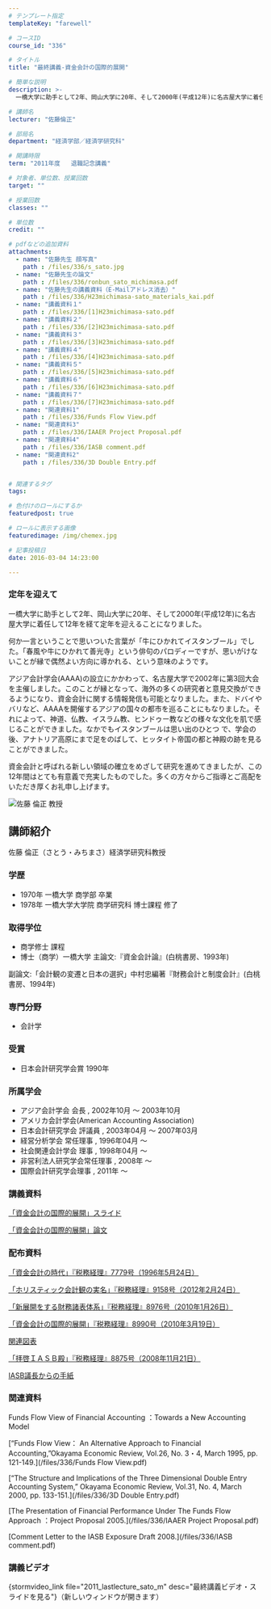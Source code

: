 ```yaml
---
# テンプレート指定
templateKey: "farewell"

# コースID
course_id: "336"

# タイトル
title: "最終講義-資金会計の国際的展開"

# 簡単な説明
description: >-
  一橋大学に助手として2年、岡山大学に20年、そして2000年(平成12年)に名古屋大学に着任して12年を経て定年を迎えることになりました。 何か一言ということで思いついた言葉が「牛にひかれてイ...

# 講師名
lecturer: "佐藤倫正"

# 部局名
department: "経済学部／経済学研究科"

# 開講時限
term: "2011年度	退職記念講義"

# 対象者、単位数、授業回数
target: ""

# 授業回数
classes: ""

# 単位数
credit: ""

# pdfなどの追加資料
attachments: 
  - name: "佐藤先生 顔写真" 
    path : /files/336/s_sato.jpg
  - name: "佐藤先生の論文" 
    path : /files/336/ronbun_sato_michimasa.pdf
  - name: "佐藤先生の講義資料（E-Mailアドレス消去）" 
    path : /files/336/H23michimasa-sato_materials_kai.pdf
  - name: "講義資料１" 
    path : /files/336/[1]H23michimasa-sato.pdf
  - name: "講義資料２" 
    path : /files/336/[2]H23michimasa-sato.pdf
  - name: "講義資料３" 
    path : /files/336/[3]H23michimasa-sato.pdf
  - name: "講義資料４" 
    path : /files/336/[4]H23michimasa-sato.pdf
  - name: "講義資料５" 
    path : /files/336/[5]H23michimasa-sato.pdf
  - name: "講義資料６" 
    path : /files/336/[6]H23michimasa-sato.pdf
  - name: "講義資料７" 
    path : /files/336/[7]H23michimasa-sato.pdf
  - name: "関連資料1" 
    path : /files/336/Funds Flow View.pdf
  - name: "関連資料3" 
    path : /files/336/IAAER Project Proposal.pdf
  - name: "関連資料4" 
    path : /files/336/IASB comment.pdf
  - name: "関連資料2" 
    path : /files/336/3D Double Entry.pdf


# 関連するタグ
tags:

# 色付けのロールにするか
featuredpost: true

# ロールに表示する画像
featuredimage: /img/chemex.jpg

# 記事投稿日
date: 2016-03-04 14:23:00

---
```

### 定年を迎えて 

一橋大学に助手として2年、岡山大学に20年、そして2000年(平成12年)に名古屋大学に着任して12年を経て定年を迎えることになりました。 

何か一言ということで思いついた言葉が「牛にひかれてイスタンブール」でした。「春風や牛にひかれて善光寺」という俳句のパロディーですが、思いがけないことが縁で偶然よい方向に導かれる、という意味のようです。 

アジア会計学会(AAAA)の設立にかかわって、名古屋大学で2002年に第3回大会を主催しました。このことが縁となって、海外の多くの研究者と意見交換ができるようになり、資金会計に関する情報発信も可能となりました。また、ドバイやバリなど、AAAAを開催するアジアの国々の都市を巡ることにもなりました。それによって、神道、仏教、イスラム教、ヒンドゥー教などの様々な文化を肌で感じることができました。なかでもイスタンブールは思い出のひとつ で、学会の後、アナトリア高原にまで足をのばして、ヒッタイト帝国の都と神殿の跡を見ることができました。 

資金会計と呼ばれる新しい領域の確立をめざして研究を進めてきましたが、この12年間はとても有意義で充実したものでした。多くの方々からご指導とご高配をいただき厚くお礼申し上げます。

![佐藤 倫正 教授](/files/336/s_sato.jpg) 
## 講師紹介

佐藤 倫正（さとう・みちまさ）経済学研究科教授 

### 学歴

  * 1970年 一橋大学 商学部 卒業
  * 1978年 一橋大学大学院 商学研究科 博士課程 修了

### 取得学位

  * 商学修士 課程
  * 博士（商学）一橋大学 主論文:『資金会計論』(白桃書房、1993年)
  
副論文:「会計観の変遷と日本の選択」中村忠編著『財務会計と制度会計』(白桃書房、1994年)  


### 専門分野

  * 会計学

### 受賞

  * 日本会計研究学会賞 1990年

### 所属学会

  * アジア会計学会 会長 , 2002年10月 〜 2003年10月
  * アメリカ会計学会(American Accounting Association)
  * 日本会計研究学会 評議員 , 2003年04月 〜 2007年03月
  * 経営分析学会 常任理事 , 1996年04月 〜
  * 社会関連会計学会 理事 , 1998年04月 〜
  * 非営利法人研究学会常任理事 , 2008年 〜
  * 国際会計研究学会理事 , 2011年 〜
### 講義資料


[「資金会計の国際的展開」スライド](/files/336/H23michimasa-sato_materials_kai.pdf) 


[「資金会計の国際的展開」論文](/files/336/ronbun_sato_michimasa.pdf) 

### 配布資料


[「資金会計の時代」『税務経理』7779号（1996年5月24日）](/files/336/[1]H23michimasa-sato.pdf) 


[「ホリスティック会計観の実名」『税務経理』9158号（2012年2月24日）](/files/336/[2]H23michimasa-sato.pdf) 


[「新展開をする財務諸表体系」『税務経理』8976号（2010年1月26日）](/files/336/[3]H23michimasa-sato.pdf) 


[「資金会計の国際的展開」『税務経理』8990号（2010年3月19日）](/files/336/[4]H23michimasa-sato.pdf) 


[関連図表](/files/336/[5]H23michimasa-sato.pdf) 


[「拝啓ＩＡＳＢ殿」『税務経理』8875号（2008年11月21日）](/files/336/[6]H23michimasa-sato.pdf) 


[IASB議長からの手紙](/files/336/[7]H23michimasa-sato.pdf) 

### 関連資料

Funds Flow View of Financial Accounting ：Towards a New Accounting Model


[“Funds Flow View： An Alternative Approach to Financial Accounting,”Okayama Economic Review, Vol.26, No. 3・4, March 1995, pp. 121-149.](/files/336/Funds Flow View.pdf) 

[“The Structure and Implications of the Three Dimensional Double Entry Accounting System,” Okayama Economic Review, Vol.31, No. 4, March 2000, pp. 133-151.](/files/336/3D Double Entry.pdf) 

[The Presentation of Financial Performance Under The Funds Flow Approach ：Project Proposal 2005.](/files/336/IAAER Project Proposal.pdf) 

[Comment Letter to the IASB Exposure Draft 2008.](/files/336/IASB comment.pdf) 

### 講義ビデオ

{stormvideo_link file="2011_lastlecture_sato_m" desc="最終講義ビデオ・スライドを見る"}（新しいウィンドウが開きます）